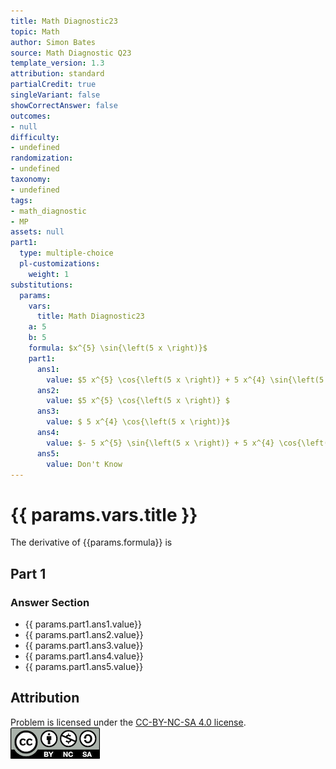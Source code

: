 ```yaml
---
title: Math Diagnostic23
topic: Math
author: Simon Bates
source: Math Diagnostic Q23
template_version: 1.3
attribution: standard
partialCredit: true
singleVariant: false
showCorrectAnswer: false
outcomes:
- null
difficulty:
- undefined
randomization:
- undefined
taxonomy:
- undefined
tags:
- math_diagnostic
- MP
assets: null
part1:
  type: multiple-choice
  pl-customizations:
    weight: 1
substitutions:
  params:
    vars:
      title: Math Diagnostic23
    a: 5
    b: 5
    formula: $x^{5} \sin{\left(5 x \right)}$
    part1:
      ans1:
        value: $5 x^{5} \cos{\left(5 x \right)} + 5 x^{4} \sin{\left(5 x \right)}$
      ans2:
        value: $5 x^{5} \cos{\left(5 x \right)} $
      ans3:
        value: $ 5 x^{4} \cos{\left(5 x \right)}$
      ans4:
        value: $- 5 x^{5} \sin{\left(5 x \right)} + 5 x^{4} \cos{\left(5 x \right)}$
      ans5:
        value: Don't Know
---
```

# {{ params.vars.title }}
The derivative of {{params.formula}} is

## Part 1

### Answer Section

- {{ params.part1.ans1.value}}
- {{ params.part1.ans2.value}}
- {{ params.part1.ans3.value}}
- {{ params.part1.ans4.value}}
- {{ params.part1.ans5.value}}

## Attribution

Problem is licensed under the [CC-BY-NC-SA 4.0 license](https://creativecommons.org/licenses/by-nc-sa/4.0/).<br> ![The Creative Commons 4.0 license requiring attribution-BY, non-commercial-NC, and share-alike-SA license.](https://raw.githubusercontent.com/firasm/bits/master/by-nc-sa.png)